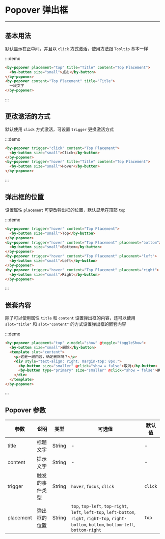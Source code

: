 
# Popover 弹出框

----

## 基本用法

默认显示在正中间，并且以 `click` 方式激活，使用方法跟 `Tooltip` 基本一样

:::demo
```html
<by-popover placement="top" title="Title" content="Top Placement">
  <by-button size="small">点击</by-button>
</by-popover>
<by-popover content="Top Placement" title="Title">
  一段文字
</by-popover>
```
:::

## 更改激活的方式

默认使用 `click` 方式激活，可设置 `trigger` 更换激活方式

:::demo
```html
<by-popover trigger="click" content="Top Placement">
  <by-button size="small">Click</by-button>
</by-popover>
<by-popover trigger="hover" title="Title" content="Top Placement">
  <by-button size="small">Hover</by-button>
</by-popover>
```
:::

## 弹出框的位置

设置属性 `placement` 可更改弹出框的位置，默认显示在顶部 `top`

:::demo
```html
<by-popover trigger="hover" content="Top Placement">
  <by-button size="small">Top</by-button>
</by-popover>
<by-popover trigger="hover" content="Top Placement" placement="bottom">
  <by-button size="small">Bottom</by-button>
</by-popover>
<by-popover trigger="hover" content="Top Placement" placement="left">
  <by-button size="small">Left</by-button>
</by-popover>
<by-popover trigger="hover" content="Top Placement" placement="right">
  <by-button size="small">Right</by-button>
</by-popover>
```
:::

## 嵌套内容

除了可以使用属性 `title` 和 `content` 设置弹出框的内容，还可以使用 `slot="title"` 和 `slot="content"` 的方式设置弹出框的嵌套内容

:::demo
```html
<by-popover placement="top" v-model="show" @toggle="toggleShow">
  <by-button size="small">删除</by-button>
  <template slot="content">
    <p>这是一段内容，确定删除吗？</p>
    <div style="text-align: right; margin-top: 8px;">
      <by-button size="smaller" @click="show = false">取消</by-button>
      <by-button type="primary" size="smaller" @click="show = false">确定</by-button>
    </div>
  </template>
</by-popover>
```
:::

## Popover 参数

| 参数      | 说明          | 类型      | 可选值                           | 默认值  |
|---------- |-------------- |---------- |--------------------------------  |-------- |
| title | 标题文字 | String | - | - |
| content | 提示文字 | String | - | - |
| trigger | 触发的事件类型 | String | `hover`, `focus`, `click` | `click` |
| placement | 弹出框的位置 | String | `top`, `top-left`, `top-right`, `left`, `left-top`, `left-bottom`, `right`, `right-top`, `right-bottom`, `bottom`, `bottom-left`, `bottom-right` | `top` |

<style lang="scss" scoped>
.by-popover + .by-popover {
  margin-left: 16px;
}
</style>

<script>
export default {
  data() {
    return {
      show: false
    }
  },
  methods: {
    toggleShow(status) {
      this.show = status
    }
  }
}
</script>
